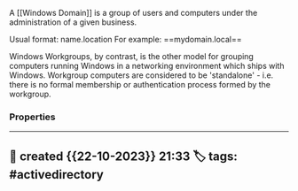 A [[Windows Domain]] is a group of users and computers under the administration of a given business.

Usual format: name.location
For example: ==mydomain.local==

Windows Workgroups, by contrast, is the other model for grouping computers running Windows in a networking environment which ships with Windows. Workgroup computers are considered to be 'standalone' - i.e. there is no formal membership or authentication process formed by the workgroup.


### Properties
---
📆 created   {{22-10-2023}} 21:33
🏷️ tags: #activedirectory  
---

